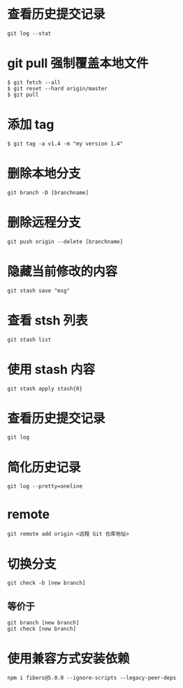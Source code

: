 # 查看历史提交记录

```git
git log --stat
```

# git pull 强制覆盖本地文件

```git
$ git fetch --all
$ git reset --hard origin/master
$ git pull
```

# 添加 tag

```git
$ git tag -a v1.4 -m "my version 1.4"
```

# 删除本地分支

```git
git branch -D [branchname]
```

# 删除远程分支

```git
git push origin --delete [branchname]
```

# 隐藏当前修改的内容

```git
git stash save "msg"
```

# 查看 stsh 列表

```git
git stash list
```

# 使用 stash 内容

```git
git stash apply stash{0}
```

# 查看历史提交记录

```git
git log
```

# 简化历史记录

```git
git log --pretty=oneline
```

# remote

```git
git remote add origin <远程 Git 仓库地址>
```

# 切换分支

```git
git check -b [new branch]
```

## 等价于

```git
git branch [new branch]
git check [new branch]
```

# 使用兼容方式安装依赖

```git
npm i fibers@5.0.0 --ignore-scripts --legacy-peer-deps
```
